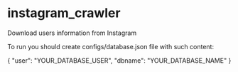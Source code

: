 # instagram_crawler
Download users information from Instagram

To run you should create configs/database.json file with such content:

{
    "user": "YOUR_DATABASE_USER",
    "dbname": "YOUR_DATABASE_NAME"
}
